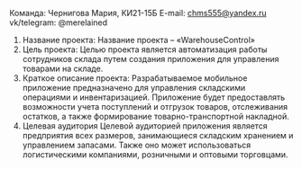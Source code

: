 Команда:
Чернигова Мария, КИ21-15Б
E-mail: chms555@yandex.ru
vk/telegram: @merelained

1. Название проекта:
   Название проекта – «WarehouseControl»
2. Цель проекта:
   Целью проекта является автоматизация работы сотрудников склада путем создания приложения для управления товарами на складе.
3. Краткое описание проекта:
   Разрабатываемое мобильное приложение предназначено для управления складскими операциями и инвентаризацией. Приложение будет предоставлять возможности учета поступлений и отгрузок товаров, отслеживания остатков, а также формирование товарно-транспортной накладной.
4. Целевая аудитория
   Целевой аудиторией приложения является предприятия всех размеров, занимающиеся складским хранением и управлением запасами. Также оно может использоваться логистическими компаниями, розничными и оптовыми торговцами. 
